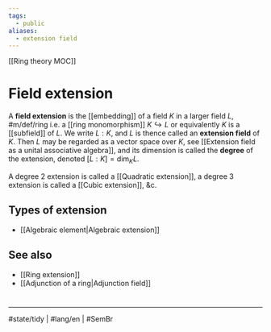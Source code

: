 ```yaml
---
tags:
  - public
aliases:
  - extension field
---
```

[[Ring theory MOC]]
# Field extension

A **field extension** is the [[embedding]] of a field $K$ in a larger field $L$, #m/def/ring
i.e. a [[ring monomorphism]] $K \hookrightarrow L$
or equivalently $K$ is a [[subfield]] of $L$.
We write $L : K$, and $L$ is thence called an **extension field** of $K$.
Then $L$ may be regarded as a vector space over $K$, see [[Extension field as a unital associative algebra]],
and its dimension is called the **degree** of the extension, denoted $[L : K] = \dim_{K}L$.

A degree 2 extension is called a [[Quadratic extension]], 
a degree 3 extension is called a [[Cubic extension]], &c.

## Types of extension

- [[Algebraic element|Algebraic extension]]

## See also

- [[Ring extension]]
- [[Adjunction of a ring|Adjunction field]]

#
---
#state/tidy | #lang/en | #SemBr

